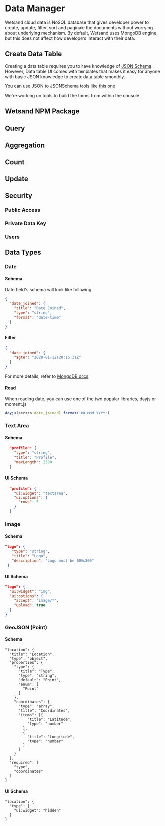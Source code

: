 # Data Manager
Wetsand cloud data is NoSQL database that gives developer power to create, update, filter, sort and paginate the documents without worrying about underlying mechanism. By default, Wetsand uses MongoDB engine, but this does not affect how developers interact with their data.

## Create Data Table
Creating a data table requires you to have knowledge of [JSON Schema](https://json-schema.org/). However, Data table UI comes with templates that makes it easy for anyone with basic JSON knowledge to create data table smoothly.

You can use JSON to JSONSchema tools [like this one](https://www.liquid-technologies.com/online-json-to-schema-converter)

We're working on tools to build the forms from within the console.

## Wetsand NPM Package
## Query

## Aggregation

## Count

## Update

## Security
### Public Access
### Private Data Key
### Users

## Data Types
### Date
#### Schema
Date field's schema will look like following

```json
{
  "date_joined": {
    "title": "Date Joined",
    "type": "string",
    "format": "date-time"
  }
}
```

#### Filter

```json
{
  "date_joined": {
    "$gte": "2020-01-12T20:15:31Z"
  }
}
```

For more details, refer to [MongoDB docs](https://docs.mongodb.com/manual/reference/operator/query/)

#### Read
When reading date, you can use one of the two popular libraries, dayjs or moment.js

```js
dayjs(person.date_joined).format('DD MMM YYYY')
```

### Text Area
#### Schema
```json
  "profile": {
    "type": "string",
    "title": "Profile",
    "maxLength": 2500
  }
```

#### UI Schema
```json
  "profile": {
    "ui:widget": "textarea",
    "ui:options": {
      "rows": 5
    }
  }
```
### Image
#### Schema
```json
"logo": {
   "type": "string",
   "title": "Logo",
   "description": "Logo must be 600x300"
 }
```
#### UI Schema
```json
"logo": {
  "ui:widget": "img",
  "ui:options": {
    "accept": "image/*",
    "upload": true
  }
}
```

### GeoJSON (Point)

#### Schema
```
"location": {
  "title": "Location",
  "type": "object",
  "properties": {
    "type": {
      "title": "Type",
      "type": "string",
      "default": "Point",
      "enum": [
        "Point"
      ]
    },
    "coordinates": {
      "type": "array",
      "title": "Coordinates",
      "items": [{
          "title": "Latitude",
          "type": "number"
        },
        {
          "title": "Longitude",
          "type": "number"
        }
      ]
    }
  },
  "required": [
    "type",
    "coordinates"
  ]
}
```

#### UI Schema
```
"location": {
  "type": {
    "ui:widget": "hidden"
  }
}
```
